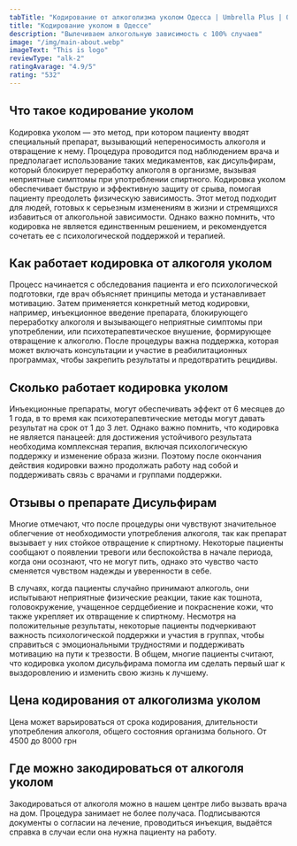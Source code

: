 ```yaml
---
tabTitle: "Кодирование от алкоголизма уколом Одесса | Umbrella Plus | От 1399 грн"
title: "Кодирование уколом в Одессе"
description: "Вылечиваем алкогольную зависимость с 100% случаев"
image: "/img/main-about.webp"
imageText: "This is logo"
reviewType: "alk-2"
ratingAvarage: "4.9/5"
rating: "532"
---
```


## Что такое кодирование уколом

Кодировка уколом — это метод, при котором пациенту вводят специальный препарат, вызывающий непереносимость алкоголя и отвращение к нему. Процедура проводится под наблюдением врача и предполагает использование таких медикаментов, как дисульфирам, который блокирует переработку алкоголя в организме, вызывая неприятные симптомы при употреблении спиртного. Кодировка уколом обеспечивает быструю и эффективную защиту от срыва, помогая пациенту преодолеть физическую зависимость. Этот метод подходит для людей, готовых к серьезным изменениям в жизни и стремящихся избавиться от алкогольной зависимости. Однако важно помнить, что кодировка не является единственным решением, и рекомендуется сочетать ее с психологической поддержкой и терапией.

## Как работает кодировка от алкоголя уколом

Процесс начинается с обследования пациента и его психологической подготовки, где врач объясняет принципы метода и устанавливает мотивацию. Затем применяется конкретный метод кодировки, например, инъекционное введение препарата, блокирующего переработку алкоголя и вызывающего неприятные симптомы при употреблении, или психотерапевтическое внушение, формирующее отвращение к алкоголю. После процедуры важна поддержка, которая может включать консультации и участие в реабилитационных программах, чтобы закрепить результаты и предотвратить рецидивы.

## Сколько работает кодировка уколом

Инъекционные препараты, могут обеспечивать эффект от 6 месяцев до 1 года, в то время как психотерапевтические методы могут давать результат на срок от 1 до 3 лет. Однако важно помнить, что кодировка не является панацеей: для достижения устойчивого результата необходима комплексная терапия, включая психологическую поддержку и изменение образа жизни. Поэтому после окончания действия кодировки важно продолжать работу над собой и поддерживать связь с врачами и группами поддержки.

## Отзывы о препарате Дисульфирам

Многие отмечают, что после процедуры они чувствуют значительное облегчение от необходимости употребления алкоголя, так как препарат вызывает у них стойкое отвращение к спиртному. Некоторые пациенты сообщают о появлении тревоги или беспокойства в начале периода, когда они осознают, что не могут пить, однако это чувство часто сменяется чувством надежды и уверенности в себе.

В случаях, когда пациенты случайно принимают алкоголь, они испытывают неприятные физические реакции, такие как тошнота, головокружение, учащенное сердцебиение и покраснение кожи, что также укрепляет их отвращение к спиртному. Несмотря на положительные результаты, некоторые пациенты подчеркивают важность психологической поддержки и участия в группах, чтобы справиться с эмоциональными трудностями и поддерживать мотивацию на пути к трезвости. В общем, многие пациенты считают, что кодировка уколом дисульфирама помогла им сделать первый шаг к выздоровлению и изменить свою жизнь к лучшему.

## Цена кодирования от алкоголизма уколом

Цена может варьироваться от срока кодирования, длительности употребления алкоголя, общего состояния организма больного.
От 4500 до 8000 грн

## Где можно закодироваться от алкоголя уколом

Закодироваться от алкоголя можно в нашем центре либо вызвать врача на дом. Процедура занимает не более получаса. Подписываются документы о согласии на лечение, проводиться инъекция, выдаётся справка в случаи если она нужна пациенту на работу.
